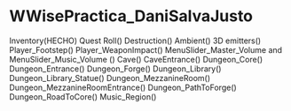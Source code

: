 # WWisePractica_DaniSalvaJusto
 
Inventory(HECHO) 
Quest Roll()
Destruction()
Ambient()
3D emitters()
Player_Footstep()
Player_WeaponImpact()
MenuSlider_Master_Volume and MenuSlider_Music_Volume ()
Cave()
CaveEntrance()
Dungeon_Core()
Dungeon_Entrance()
Dungeon_Forge()
Dungeon_Library()
Dungeon_Library_Statue()
Dungeon_MezzanineRoom()
Dungeon_MezzanineRoomEntrance()
Dungeon_PathToForge()
Dungeon_RoadToCore()
Music_Region()